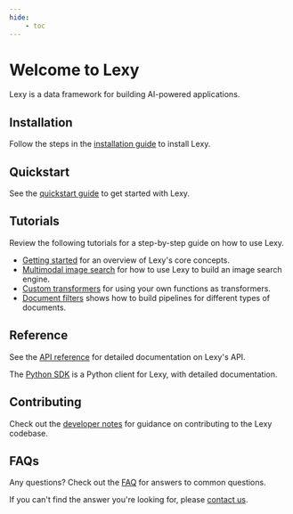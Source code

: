 ```yaml
---
hide:
    - toc
---
```


# Welcome to Lexy

Lexy is a data framework for building AI-powered applications.

## Installation

Follow the steps in the [installation guide](installation.md) to install Lexy.

## Quickstart

See the [quickstart guide](quickstart.md) to get started with Lexy.

## Tutorials

Review the following tutorials for a step-by-step guide on how to use Lexy.

- [Getting started](tutorials/index.md) for an overview of Lexy's core concepts.
- [Multimodal image search](tutorials/multimodal-image-search.md) for how to use Lexy to build an image search engine.
- [Custom transformers](tutorials/custom-transformers.md) for using your own functions as transformers.
- [Document filters](tutorials/document-filters.md) shows how to build pipelines for different types of documents.

## Reference

See the [API reference](reference/lexy_api/overview.md) for detailed documentation on Lexy's API.

The [Python SDK](reference/lexy_py/client.md) is a Python client for Lexy, with detailed documentation.

## Contributing

Check out the [developer notes](contributing.md) for guidance on contributing to the Lexy codebase.

## FAQs

Any questions? Check out the [FAQ](faq.md) for answers to common questions.

If you can't find the answer you're looking for, please [contact us](mailto:hello@lexy.ai).
